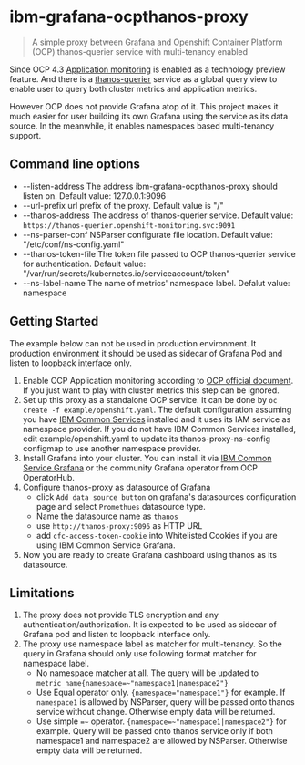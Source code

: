 # ibm-grafana-ocpthanos-proxy 

> A simple proxy between Grafana and Openshift Container Platform (OCP) thanos-querier service with multi-tenancy enabled

Since OCP 4.3 [Application monitoring](https://docs.openshift.com/container-platform/4.3/monitoring/monitoring-your-own-services.html) is enabled as a technology preview feature. And there is a [thanos-querier](https://github.com/thanos-io/thanos) service as a global query view to enable user to query both cluster metrics and application metrics.

However OCP does not provide Grafana atop of it. This project makes it much easier for user building its own Grafana using the service as its data source. In the meanwhile, it enables namespaces based multi-tenancy support.

## Command line options

- --listen-address
      The address ibm-grafana-ocpthanos-proxy should listen on. Default value: 127.0.0.1:9096
- --url-prefix
  url prefix of the proxy. Default value is "/"
- --thanos-address
  The address of thanos-querier service. Default value: `https://thanos-querier.openshift-monitoring.svc:9091`
- --ns-parser-conf
  NSParser configurate file location. Default value: "/etc/conf/ns-config.yaml"
- --thanos-token-file
  The token file passed to OCP thanos-querier service for authentication. Default value: "/var/run/secrets/kubernetes.io/serviceaccount/token"
- --ns-label-name
  The name of metrics' namespace label. Defalut value: namespace

## Getting Started

The example below can not be used in production environment. It production environment it should be used as sidecar of Grafana Pod and listen to loopback interface only.
1. Enable OCP Application monitoring according to [OCP official document](https://docs.openshift.com/container-platform/4.3/monitoring/monitoring-your-own-services.html). If you just want to play with cluster metrics this step can be ignored.
2. Set up this proxy as a standalone OCP service.
   It can be done by `oc create -f example/openshift.yaml`. The default configuration assuming you have [IBM Common Services](https://github.com/IBM/ibm-common-service-operator) installed and it uses its IAM service as namespace provider.
   If you do not have IBM Common Services installed, edit example/openshift.yaml to update its thanos-proxy-ns-config configmap to use another namespace provider.
3. Install Grafana into your cluster. You can install it via [IBM Common Service Grafana](https://github.com/IBM/ibm-monitoring-grafana-operator) or the community Grafana operator from OCP OperatorHub.
4. Configure thanos-proxy as datasource of Grafana
   - click `Add data source button` on grafana's datasources configuration page and select `Promethues` datasource type.
   - Name the datasource name as `thanos`
   - use `http://thanos-proxy:9096` as HTTP URL
   - add `cfc-access-token-cookie` into Whitelisted Cookies if you are using IBM Common Service Grafana.
5. Now you are ready to create Grafana dashboard using thanos as its datasource.

## Limitations

1. The proxy does not provide TLS encryption and any authentication/authorization. It is expected to be used as sidecar of Grafana pod and listen to loopback interface only.
1. The proxy use namespace label as matcher for multi-tenancy. So the query in Grafana should only use following format matcher for namespace label.
    - No namespace matcher at all.
     The query will be updated to `metric_name{namespace=~"namespace1|namespace2"}`
    -  Use Equal operator only. `{namespace="namespace1"}` for example.
     If `namespace1` is allowed by NSParser, query will be passed onto thanos service without change. Otherwise empty data will be returned.
    -  Use simple `=~` operator. `{namespace=~"namespace1|namespace2"}` for example.
     Query will be passed onto thanos service only if both namespace1 and namespace2 are allowed by NSParser. Otherwise empty data will be returned.


